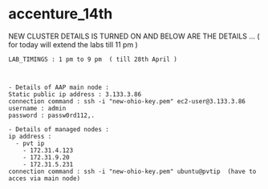 # accenture_14th


NEW CLUSTER DETAILS IS TURNED ON AND BELOW ARE THE DETAILS ... ( for today will extend the labs till 11 pm )


```
LAB_TIMINGS : 1 pm to 9 pm  ( till 28th April )



- Details of AAP main node :
Static public ip address : 3.133.3.86
connection command : ssh -i "new-ohio-key.pem" ec2-user@3.133.3.86
username : admin
password : passw0rd112,.

- Details of managed nodes :
ip address :
  - pvt ip
    - 172.31.4.123
    - 172.31.9.20   
    - 172.31.5.231
connection command : ssh -i "new-ohio-key.pem" ubuntu@pvtip  (have to acces via main node)


```
